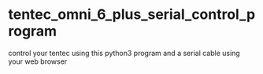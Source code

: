 # tentec_omni_6_plus_serial_control_program
control your tentec using this python3 program and a serial cable using your web browser

